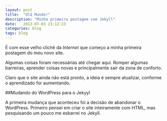 ```yaml
---
layout: post
title:  "Olá Mundo!"
description: "Minha primeira postagem com Jekyll"
date:   2013-07-03 23:12:23
categories: blog
tags: blog
---
```


É com esse velho clichê da *Internet* que começo a minha primeira postagem do meu novo site.

Algumas coisas foram necessárias até chegar aqui. Romper algumas barreiras, aprender coisas novas e principalmente sair da zona de conforto.

Claro que o site ainda não está pronto, a ideia é sempre atualizar, conforme o aprendizado for aumentando.

##Mudando do WordPress para o Jekyyl

A primeira mudança que aconteceu foi a decisão de abandonar o WordPress. Primeiro pensei em criar o site inteiramente com HTML, mas pesquisando um pouco me esbarrei no Jekyll.

